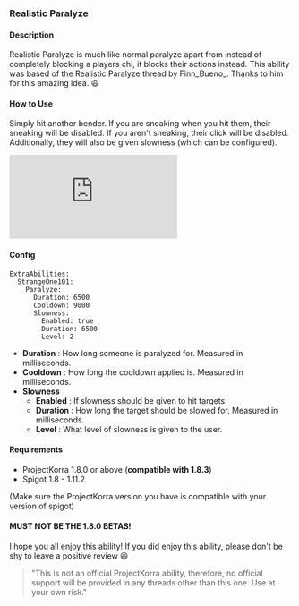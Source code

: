 ### Realistic Paralyze

#### Description

Realistic Paralyze is much like normal paralyze apart from instead of completely blocking a players chi, it blocks their actions instead. This ability was based of the Realistic Paralyze thread by Finn_Bueno_. Thanks to him for this amazing idea. :smiley:

#### How to Use

Simply hit another bender. If you are sneaking when you hit them, their sneaking will be disabled. If you aren't sneaking, their click will be disabled. Additionally, they will also be given slowness (which can be configured).

![gif](https://projectkorra.com/forum/proxy.php?image=http%3A%2F%2Fi.imgur.com%2Fofk9ZYI.gif&hash=71175b98c2a687cf371f6276daa49ed4)

#### Config

```
ExtraAbilities:
  StrangeOne101:
    Paralyze:
      Duration: 6500
      Cooldown: 9000
      Slowness:
        Enabled: true
        Duration: 6500
        Level: 2
```

+ **Duration**   : How long someone is paralyzed for. Measured in milliseconds.
+ **Cooldown**   : How long the cooldown applied is. Measured in milliseconds.
+ **Slowness**
  - **Enabled**  : If slowness should be given to hit targets
  - **Duration** : How long the target should be slowed for. Measured in milliseconds.
  - **Level**    : What level of slowness is given to the user.

#### Requirements

+ ProjectKorra 1.8.0 or above (**compatible with 1.8.3**)
+ Spigot 1.8 - 1.11.2

(Make sure the ProjectKorra version you have is compatible with your version of spigot)

#### MUST NOT BE THE 1.8.0 BETAS!

I hope you all enjoy this ability! If you did enjoy this ability, please don't be shy to leave a positive review :smiley:

> "This is not an official ProjectKorra ability, therefore, no official support will be provided in any threads other than this one. Use at your own risk."